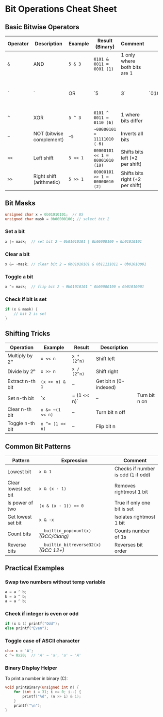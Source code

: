 # Bit Operations Cheat Sheet

## Basic Bitwise Operators

| Operator | Description              | Example  | Result (Binary)                 | Comment                          |       |                  |                         |
| -------- | ------------------------ | -------- | ------------------------------- | -------------------------------- | ----- | ---------------- | ----------------------- |
| `&`      | AND                      | `5 & 3`  | `0101 & 0011 = 0001 (1)`        | 1 only where both bits are 1     |       |                  |                         |
| `        | `                        | OR       | `5                              | 3`                               | `0101 | 0011 = 0111 (7)` | 1 where either bit is 1 |
| `^`      | XOR                      | `5 ^ 3`  | `0101 ^ 0011 = 0110 (6)`        | 1 where bits differ              |       |                  |                         |
| `~`      | NOT (bitwise complement) | `~5`     | `~00000101 = 11111010 (-6)`     | Inverts all bits                 |       |                  |                         |
| `<<`     | Left shift               | `5 << 1` | `00000101 << 1 = 00001010 (10)` | Shifts bits left (×2 per shift)  |       |                  |                         |
| `>>`     | Right shift (arithmetic) | `5 >> 1` | `00000101 >> 1 = 00000010 (2)`  | Shifts bits right (÷2 per shift) |       |                  |                         |

## Bit Masks

```c
unsigned char x = 0b01010101;  // 85
unsigned char mask = 0b00000100; // select bit 2
```

### Set a bit

```c
x |= mask;  // set bit 2 → 0b01010101 | 0b00000100 = 0b01010101

```

### Clear a bit

```c
x &= ~mask; // clear bit 2 → 0b01010101 & 0b11111011 = 0b01010001
```

### Toggle a bit

```c
x ^= mask;  // flip bit 2 → 0b01010101 ^ 0b00000100 = 0b01010001
```

### Check if bit is set

```c
if (x & mask) {
    // bit 2 is set
}
```

## Shifting Tricks

| Operation        | Example          | Result      | Description           |               |
| ---------------- | ---------------- | ----------- | --------------------- | ------------- |
| Multiply by 2ⁿ   | `x << n`         | `x * (2^n)` | Shift left            |               |
| Divide by 2ⁿ     | `x >> n`         | `x / (2^n)` | Shift right           |               |
| Extract n-th bit | `(x >> n) & 1`   | –           | Get bit n (0-indexed) |               |
| Set n-th bit     | `x               | = (1 << n)` | –                     | Turn bit n on |
| Clear n-th bit   | `x &= ~(1 << n)` | –           | Turn bit n off        |               |
| Toggle n-th bit  | `x ^= (1 << n)`  | –           | Flip bit n            |               |

## Common Bit Patterns

| Pattern              | Expression                              | Comment                              |
| -------------------- | --------------------------------------- | ------------------------------------ |
| Lowest bit           | `x & 1`                                 | Checks if number is odd (`1` if odd) |
| Clear lowest set bit | `x & (x - 1)`                           | Removes rightmost 1 bit              |
| Is power of two      | `(x & (x - 1)) == 0`                    | True if only one bit is set          |
| Get lowest set bit   | `x & -x`                                | Isolates rightmost 1 bit             |
| Count bits           | `__builtin_popcount(x)` *(GCC/Clang)*   | Counts number of 1s                  |
| Reverse bits         | `__builtin_bitreverse32(x)` *(GCC 12+)* | Reverses bit order                   |

## Practical Examples

### Swap two numbers without temp variable

```c
a = a ^ b;
b = a ^ b;
a = a ^ b;
```

### Check if integer is even or odd

```c
if (x & 1) printf("Odd");
else printf("Even");
```

### Toggle case of ASCII character

```c
char c = 'A';
c ^= 0x20;  // 'A' → 'a', 'a' → 'A'
```

### Binary Display Helper

To print a number in binary (C): 

```c
void printBinary(unsigned int n) {
    for (int i = 31; i >= 0; i--) {
        printf("%d", (n >> i) & 1);
    }
    printf("\n");
}
```